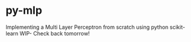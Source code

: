 # py-mlp
Implementing a Multi Layer Perceptron from scratch using python scikit-learn
WIP- Check back tomorrow!
